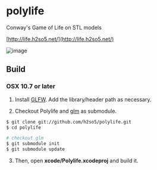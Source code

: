 polylife
========

Conway's Game of Life on STL models

[http://life.h2so5.net/](http://life.h2so5.net/)

![image](http://life.h2so5.net/polylife.png)

## Build

### OSX 10.7 or later

1) Install [GLFW](http://www.glfw.org/). Add the library/header path as necessary.

2) Checkout Polylife and [glm](http://glm.g-truc.net/) as submodule.

```bash
$ git clone git://github.com/h2so5/polylife.git
$ cd polylife

# checkout glm
$ git submodule init
$ git submodule update
```
3) Then, open __xcode/Polylife.xcodeproj__ and build it.
